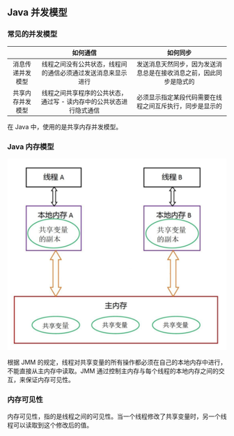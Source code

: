 ## Java 并发模型

### 常见的并发模型

|                  |                           如何通信                           |                           如何同步                           |
| :--------------: | :----------------------------------------------------------: | :----------------------------------------------------------: |
| 消息传递并发模型 | 线程之间没有公共状态，线程间的通信必须通过发送消息来显示进行 | 发送消息天然同步，因为发送消息总是在接收消息之前，因此同步是隐式的 |
| 共享内存并发模型 | 线程之间共享程序的公共状态，通过写 - 读内存中的公共状态进行隐式通信 |   必须显示指定某段代码需要在线程之间互斥执行，同步是显示的   |

在 Java 中，使用的是共享内存并发模型。



### Java 内存模型

![JMM](../images/20220321201850123.png)

根据 JMM 的规定，线程对共享变量的所有操作都必须在自己的本地内存中进行，不能直接从主内存中读取。JMM 通过控制主内存与每个线程的本地内存之间的交互，来保证内存可见性。



### 内存可见性

内存可见性，指的是线程之间的可见性。当⼀个线程修改了共享变量时，另⼀个线程可以读取到这个修改后的值。